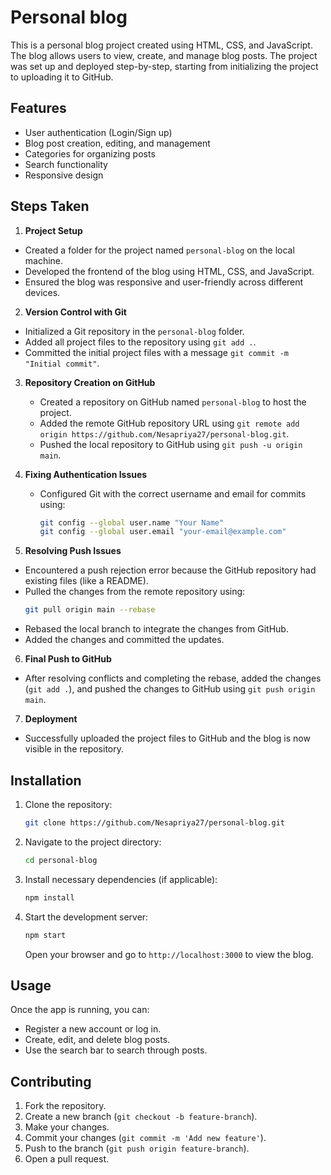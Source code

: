 # Personal blog

This is a personal blog project created using HTML, CSS, and JavaScript. The blog allows users to view, create, and manage blog posts. The project was set up and deployed step-by-step, starting from initializing the project to uploading it to GitHub.

## Features
- User authentication (Login/Sign up)
- Blog post creation, editing, and management
- Categories for organizing posts
- Search functionality
- Responsive design

## Steps Taken

 1. **Project Setup**
   - Created a folder for the project named `personal-blog` on the local machine.
   - Developed the frontend of the blog using HTML, CSS, and JavaScript.
   - Ensured the blog was responsive and user-friendly across different devices.

 2. **Version Control with Git**
   - Initialized a Git repository in the `personal-blog` folder.
   - Added all project files to the repository using `git add .`.
   - Committed the initial project files with a message `git commit -m "Initial commit"`.
   
3. **Repository Creation on GitHub**
   - Created a repository on GitHub named `personal-blog` to host the project.
   - Added the remote GitHub repository URL using `git remote add origin https://github.com/Nesapriya27/personal-blog.git`.
   - Pushed the local repository to GitHub using `git push -u origin main`.

4. **Fixing Authentication Issues**
   - Configured Git with the correct username and email for commits using:
     ```bash
     git config --global user.name "Your Name"
     git config --global user.email "your-email@example.com"
     ```

 5. **Resolving Push Issues**
   - Encountered a push rejection error because the GitHub repository had existing files (like a README).
   - Pulled the changes from the remote repository using:
     ```bash
     git pull origin main --rebase
     ```
   - Rebased the local branch to integrate the changes from GitHub.
   - Added the changes and committed the updates.

 6. **Final Push to GitHub**
   - After resolving conflicts and completing the rebase, added the changes (`git add .`), and pushed the changes to GitHub using `git push origin main`.

 7. **Deployment**
   - Successfully uploaded the project files to GitHub and the blog is now visible in the repository.

## Installation

1. Clone the repository:
   ```bash
   git clone https://github.com/Nesapriya27/personal-blog.git
   ```

2. Navigate to the project directory:
   ```bash
   cd personal-blog
   ```

3. Install necessary dependencies (if applicable):
   ```bash
   npm install
   ```

4. Start the development server:
   ```bash
   npm start
   ```

   Open your browser and go to `http://localhost:3000` to view the blog.

## Usage

Once the app is running, you can:
- Register a new account or log in.
- Create, edit, and delete blog posts.
- Use the search bar to search through posts.

## Contributing

1. Fork the repository.
2. Create a new branch (`git checkout -b feature-branch`).
3. Make your changes.
4. Commit your changes (`git commit -m 'Add new feature'`).
5. Push to the branch (`git push origin feature-branch`).
6. Open a pull request.

